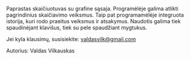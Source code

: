 Paprastas skaičiuotuvas su grafine sąsaja.
Programėlėje galima atlikti pagrindinius skaičiavimo veiksmus.
Taip pat programamėlėje integruota istorija, kuri rodo praeitus veiksmus ir atsakymus.
Naudotis galima tiek spaudinėjant klavišus, tiek su pele spaudžiant mygtukus.


Jei kyla klausimų, susisiekite:
valdasvilk@gmail.com

Autorius: Valdas Vilkauskas
